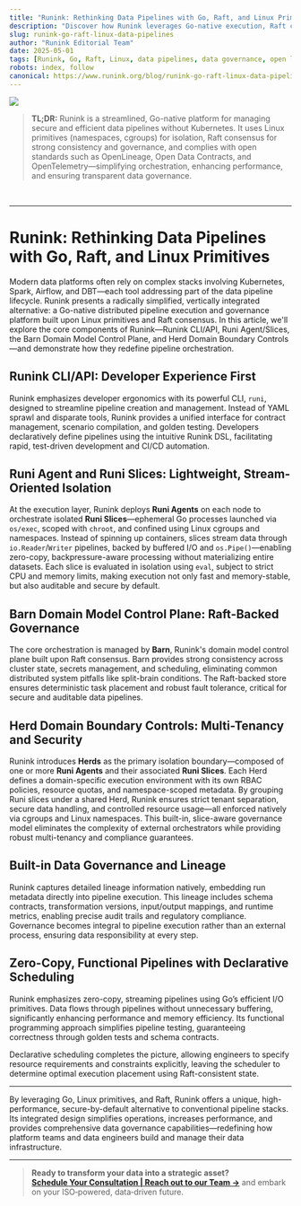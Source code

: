 ```yaml
---
title: "Runink: Rethinking Data Pipelines with Go, Raft, and Linux Primitives"
description: "Discover how Runink leverages Go-native execution, Raft consensus, and Linux primitives to deliver a simplified, secure, and performance-focused alternative to traditional data pipeline stacks."
slug: runink-go-raft-linux-data-pipelines
author: "Runink Editorial Team"
date: 2025-05-01
tags: [Runink, Go, Raft, Linux, data pipelines, data governance, open lineage, open data contracts, open telemetry, observability, multi-tenancy, security]
robots: index, follow
canonical: https://www.runink.org/blog/runink-go-raft-linux-data-pipelines
---
```


![](/image/blog/runink-go-raft-linux-data-pipelines.png)

> **TL;DR:**
> Runink is a streamlined, Go-native platform for managing secure and efficient data pipelines without Kubernetes. It uses Linux primitives (namespaces, cgroups) for isolation, Raft consensus for strong consistency and governance, and complies with open standards such as OpenLineage, Open Data Contracts, and OpenTelemetry—simplifying orchestration, enhancing performance, and ensuring transparent data governance.

<br>

---

# Runink: Rethinking Data Pipelines with Go, Raft, and Linux Primitives

Modern data platforms often rely on complex stacks involving Kubernetes, Spark, Airflow, and DBT—each tool addressing part of the data pipeline lifecycle. Runink presents a radically simplified, vertically integrated alternative: a Go-native distributed pipeline execution and governance platform built upon Linux primitives and Raft consensus. In this article, we'll explore the core components of Runink—Runink CLI/API, Runi Agent/Slices, the Barn Domain Model Control Plane, and Herd Domain Boundary Controls—and demonstrate how they redefine pipeline orchestration.

## Runink CLI/API: Developer Experience First

Runink emphasizes developer ergonomics with its powerful CLI, `runi`, designed to streamline pipeline creation and management. Instead of YAML sprawl and disparate tools, Runink provides a unified interface for contract management, scenario compilation, and golden testing. Developers declaratively define pipelines using the intuitive Runink DSL, facilitating rapid, test-driven development and CI/CD automation.

## Runi Agent and Runi Slices: Lightweight, Stream-Oriented Isolation

At the execution layer, Runink deploys **Runi Agents** on each node to orchestrate isolated **Runi Slices**—ephemeral Go processes launched via `os/exec`, scoped with `chroot`, and confined using Linux cgroups and namespaces. Instead of spinning up containers, slices stream data through `io.Reader`/`Writer` pipelines, backed by buffered I/O and `os.Pipe()`—enabling zero-copy, backpressure-aware processing without materializing entire datasets. Each slice is evaluated in isolation using `eval`, subject to strict CPU and memory limits, making execution not only fast and memory-stable, but also auditable and secure by default.

## Barn Domain Model Control Plane: Raft-Backed Governance

The core orchestration is managed by **Barn**, Runink's domain model control plane built upon Raft consensus. Barn provides strong consistency across cluster state, secrets management, and scheduling, eliminating common distributed system pitfalls like split-brain conditions. The Raft-backed store ensures deterministic task placement and robust fault tolerance, critical for secure and auditable data pipelines.

## Herd Domain Boundary Controls: Multi-Tenancy and Security

Runink introduces **Herds** as the primary isolation boundary—composed of one or more **Runi Agents** and their associated **Runi Slices**. Each Herd defines a domain-specific execution environment with its own RBAC policies, resource quotas, and namespace-scoped metadata. By grouping Runi slices under a shared Herd, Runink ensures strict tenant separation, secure data handling, and controlled resource usage—all enforced natively via cgroups and Linux namespaces. This built-in, slice-aware governance model eliminates the complexity of external orchestrators while providing robust multi-tenancy and compliance guarantees.

## Built-in Data Governance and Lineage

Runink captures detailed lineage information natively, embedding run metadata directly into pipeline execution. This lineage includes schema contracts, transformation versions, input/output mappings, and runtime metrics, enabling precise audit trails and regulatory compliance. Governance becomes integral to pipeline execution rather than an external process, ensuring data responsibility at every step.

## Zero-Copy, Functional Pipelines with Declarative Scheduling

Runink emphasizes zero-copy, streaming pipelines using Go’s efficient I/O primitives. Data flows through pipelines without unnecessary buffering, significantly enhancing performance and memory efficiency. Its functional programming approach simplifies pipeline testing, guaranteeing correctness through golden tests and schema contracts.

Declarative scheduling completes the picture, allowing engineers to specify resource requirements and constraints explicitly, leaving the scheduler to determine optimal execution placement using Raft-consistent state.

---

By leveraging Go, Linux primitives, and Raft, Runink offers a unique, high-performance, secure-by-default alternative to conventional pipeline stacks. Its integrated design simplifies operations, increases performance, and provides comprehensive data governance capabilities—redefining how platform teams and data engineers build and manage their data infrastructure.

---

> **Ready to transform your data into a strategic asset?**  
> [**Schedule Your Consultation | Reach out to our Team →**](/contact) and embark on your ISO‑powered, data‑driven future.
